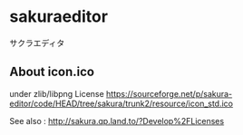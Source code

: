 ﻿# sakuraeditor
サクラエディタ

## About icon.ico
under zlib/libpng License
https://sourceforge.net/p/sakura-editor/code/HEAD/tree/sakura/trunk2/resource/icon_std.ico

See also : http://sakura.qp.land.to/?Develop%2FLicenses